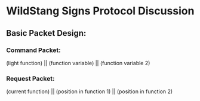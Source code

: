 WildStang Signs Protocol Discussion
===================================

Basic Packet Design:
--------------------

### Command Packet:

(light function) || (function variable) || (function variable 2)

### Request Packet:

(current function) || (position in function 1) || (position in function 2)

